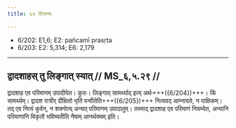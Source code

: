```yaml
---
title: ६४ टिप्पन्यः

---
```

- 6/202: E1,6; E2: pañcamī prasṛta
- 6/203: E2: 5,314; E6: 2,179

____________________________________________


## द्वादशाहस् तु लिङ्गात् स्यात् // MS_६,५.२९ //

द्वादशाह एव परिमाणम् उपादीयेत। कुतः। लिङ्गात् सामर्थ्याद् इत्य् अर्थः+++({6/204})+++। किं सामर्थ्यम्। द्वादश रात्रीर् दीक्षितो भृतिं वन्वीतेति+++({6/205})+++ नित्यवद् आम्नायते, न पाक्षिकम्। तद् एव नित्यं कुर्वन्, न शक्नोत्य् अन्यत् परिमाणम् उपादातुम्। तस्माद् द्वादशाह एव परिमाणं नियम्येत, अन्यानि परिमाणानि विकृतौ भविष्यतीति नैषाम् आनर्थक्यम् इति।
